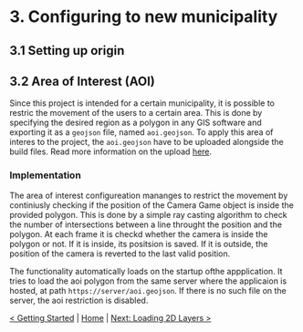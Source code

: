 # 3. Configuring to new municipality


## 3.1 Setting up origin


## 3.2 Area of Interest (AOI)

Since this project is intended for a certain municipality, it is possible to restric the movement of the users to a certain area. This is done by specifying the desired region as a polygon in any GIS software and exporting it as a `geojson` file, named `aoi.geojson`. To apply this area of interes to the project, the `aoi.geojson` have to be uploaded alongside the build files. Read more information on the upload [here](./deployment.md#71-upload-application-files).

### Implementation

The area of interest configureation mananges to restrict the movement by continiusly checking if the position of the Camera Game object is inside the provided polygon. This is done by a simple ray casting algorithm to check the number of intersections between a line throught the position and the polygon. At each frame it is checkd whether the camera is inside the polygon  or not. If it is inside, its positsion is saved. If it is outside, the position of the camera is reverted to the last valid position.

The functionality automatically loads on the startup ofthe appplication. It tries to load the aoi polygon from the same server where the applicaion is hosted, at path `https://server/aoi.geojson`. If there is no such file on the server, the aoi restriction is disabled.


[< Getting Started](./getting-started.md) | [Home](./index.md) | [Next: Loading 2D Layers >](./loading-2D-layers.md)
